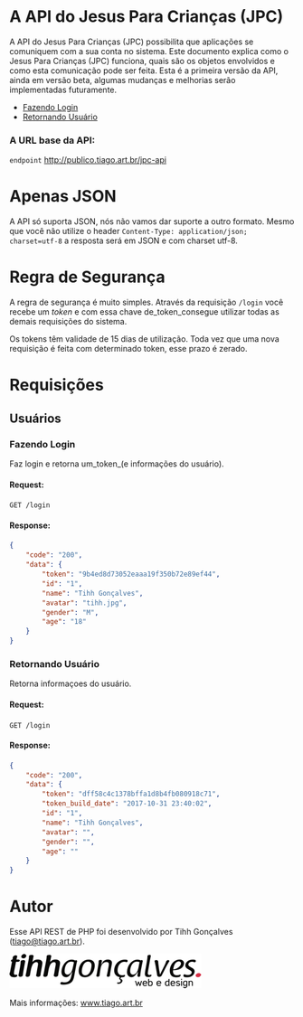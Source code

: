 # A API do Jesus Para Crianças (JPC)

A API do Jesus Para Crianças (JPC) possibilita que aplicações se comuniquem com a sua conta no sistema. Este documento explica como o Jesus Para Crianças (JPC) funciona, quais são os objetos envolvidos e como esta comunicação pode ser feita. Esta é a primeira versão da API, ainda em versão beta, algumas mudanças e melhorias serão implementadas futuramente.

- [Fazendo Login](#fazendo-login)
- [Retornando Usuário](#retornando-usuário)

### A URL base da API:
 
```endpoint``` http://publico.tiago.art.br/jpc-api

# Apenas JSON

A API só suporta JSON, nós não vamos dar suporte a outro formato. Mesmo que você não utilize o header ```Content-Type: application/json; charset=utf-8``` a resposta será em JSON e com charset utf-8.

# Regra de Segurança

A regra de segurança é muito simples. Através da requisição ```/login``` você recebe um _token_ e com essa chave de_token_consegue utilizar todas as demais requisições do sistema.

Os tokens têm validade de 15 dias de utilização. Toda vez que uma nova requisição é feita com determinado token, esse prazo é zerado.

# Requisições

## Usuários


### Fazendo Login
Faz login e retorna um_token_(e informações do usuário).

#### Request:

```GET /login```

#### Response:

```json
{
    "code": "200",
    "data": {
        "token": "9b4ed8d73052eaaa19f350b72e89ef44",
        "id": "1",
        "name": "Tihh Gonçalves",
        "avatar": "tihh.jpg",
        "gender": "M",
        "age": "18"
    }
}
```


### Retornando Usuário
Retorna informaçoes do usuário.

#### Request:

```GET /login```

#### Response:

```json
{
    "code": "200",
    "data": {
        "token": "dff58c4c1378bffa1d8b4fb080918c71",
        "token_build_date": "2017-10-31 23:40:02",
        "id": "1",
        "name": "Tihh Gonçalves",
        "avatar": "",
        "gender": "",
        "age": ""
    }
}
```

# Autor

Esse API REST de PHP foi desenvolvido por Tihh Gonçalves (tiago@tiago.art.br).
 
![logo](https://raw.githubusercontent.com/tihhgoncalves/tihh.cliente.jpc.api-doc/master/logo.png)

Mais informações: www.tiago.art.br
